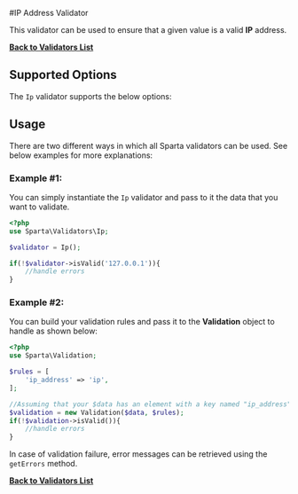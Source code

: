 #IP Address Validator 

This validator can be used to ensure that a given value is a valid __IP__ address. 

[**Back to Validators List**](./reference.md#validators-list)

## Supported Options
The `Ip` validator supports the below options:



## Usage
There are two different ways in which all Sparta validators can be used. See below examples for more explanations:

### Example #1:
You can simply instantiate the `Ip` validator and pass to it the data that you want to validate. 


```php
<?php
use Sparta\Validators\Ip;

$validator = Ip();

if(!$validator->isValid('127.0.0.1')){ 
	//handle errors
}
```

### Example #2:
You can build your validation rules and pass it to the __Validation__ object to handle as shown below:

```php
<?php
use Sparta\Validation;

$rules = [
	'ip_address' => 'ip',
];

//Assuming that your $data has an element with a key named "ip_address"
$validation = new Validation($data, $rules);
if(!$validation->isValid()){
	//handle errors
}

```

In case of validation failure, error messages can be retrieved using the `getErrors` method.

[**Back to Validators List**](./reference.md#validators-list)

